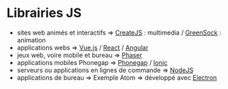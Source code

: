 # Librairies JS

- sites web animés et interactifs => [CreateJS](http://www.createjs.com) : multimedia / [GreenSock](https://greensock.com/gsap) : animation
- applications webs => [Vue.js](http://vuejs.org) / [React](https://facebook.github.io/react/) / [Angular](https://angularjs.org)
- jeux web, voire mobile et bureau  => [Phaser](http://phaser.io)
- applications mobiles Phonegap => [Phonegap](http://phonegap.com) / [Ionic](http://ionicframework.com)
- serveurs ou applications en lignes de commande => [NodeJS](https://nodejs.org/en/)
- applications de bureau => Exemple Atom => développé avec [Electron](http://electron.atom.io)